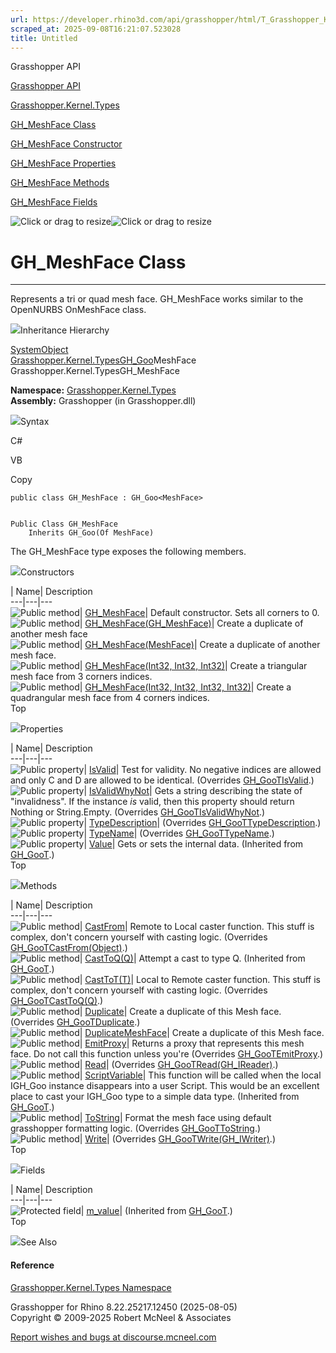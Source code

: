 ```yaml
---
url: https://developer.rhino3d.com/api/grasshopper/html/T_Grasshopper_Kernel_Types_GH_MeshFace.htm
scraped_at: 2025-09-08T16:21:07.523028
title: Untitled
---
```


Grasshopper API

[Grasshopper API](../html/723c01da-9986-4db2-8f53-6f3a7494df75.htm
"Grasshopper API")

[Grasshopper.Kernel.Types](../html/N_Grasshopper_Kernel_Types.htm
"Grasshopper.Kernel.Types")

[GH_MeshFace Class](../html/T_Grasshopper_Kernel_Types_GH_MeshFace.htm
"GH_MeshFace Class")

[GH_MeshFace Constructor
](../html/Overload_Grasshopper_Kernel_Types_GH_MeshFace__ctor.htm "GH_MeshFace
Constructor ")

[GH_MeshFace
Properties](../html/Properties_T_Grasshopper_Kernel_Types_GH_MeshFace.htm
"GH_MeshFace Properties")

[GH_MeshFace
Methods](../html/Methods_T_Grasshopper_Kernel_Types_GH_MeshFace.htm
"GH_MeshFace Methods")

[GH_MeshFace Fields](../html/Fields_T_Grasshopper_Kernel_Types_GH_MeshFace.htm
"GH_MeshFace Fields")

![Click or drag to resize](../icons/TocOpen.gif)![Click or drag to
resize](../icons/TocClose.gif)

# GH_MeshFace Class  
  
---  
  
Represents a tri or quad mesh face. GH_MeshFace works similar to the OpenNURBS
OnMeshFace class.

![](../icons/SectionExpanded.png)Inheritance Hierarchy

[SystemObject](https://docs.microsoft.com/dotnet/api/system.object)  
[Grasshopper.Kernel.TypesGH_Goo](T_Grasshopper_Kernel_Types_GH_Goo_1.htm)MeshFace  
Grasshopper.Kernel.TypesGH_MeshFace  

**Namespace:** [Grasshopper.Kernel.Types](N_Grasshopper_Kernel_Types.htm)  
**Assembly:** Grasshopper (in Grasshopper.dll)

![](../icons/SectionExpanded.png)Syntax

C#

VB

Copy

    
    
    public class GH_MeshFace : GH_Goo<MeshFace>
    
    
    Public Class GH_MeshFace
    	Inherits GH_Goo(Of MeshFace)

The GH_MeshFace type exposes the following members.

![](../icons/SectionExpanded.png)Constructors

| Name| Description  
---|---|---  
![Public method](../icons/pubmethod.gif)|
[GH_MeshFace](M_Grasshopper_Kernel_Types_GH_MeshFace__ctor.htm)|  Default
constructor. Sets all corners to 0.  
![Public method](../icons/pubmethod.gif)|
[GH_MeshFace(GH_MeshFace)](M_Grasshopper_Kernel_Types_GH_MeshFace__ctor_1.htm)|
Create a duplicate of another mesh face  
![Public method](../icons/pubmethod.gif)|
[GH_MeshFace(MeshFace)](M_Grasshopper_Kernel_Types_GH_MeshFace__ctor_2.htm)|
Create a duplicate of another mesh face.  
![Public method](../icons/pubmethod.gif)| [GH_MeshFace(Int32, Int32,
Int32)](M_Grasshopper_Kernel_Types_GH_MeshFace__ctor_3.htm)|  Create a
triangular mesh face from 3 corners indices.  
![Public method](../icons/pubmethod.gif)| [GH_MeshFace(Int32, Int32, Int32,
Int32)](M_Grasshopper_Kernel_Types_GH_MeshFace__ctor_4.htm)|  Create a
quadrangular mesh face from 4 corners indices.  
Top

![](../icons/SectionExpanded.png)Properties

| Name| Description  
---|---|---  
![Public property](../icons/pubproperty.gif)|
[IsValid](P_Grasshopper_Kernel_Types_GH_MeshFace_IsValid.htm)|  Test for
validity. No negative indices are allowed and only C and D are allowed to be
identical.  (Overrides
[GH_GooTIsValid](P_Grasshopper_Kernel_Types_GH_Goo_1_IsValid.htm).)  
![Public property](../icons/pubproperty.gif)|
[IsValidWhyNot](P_Grasshopper_Kernel_Types_GH_MeshFace_IsValidWhyNot.htm)|
Gets a string describing the state of "invalidness". If the instance _is_
valid, then this property should return Nothing or String.Empty.  (Overrides
[GH_GooTIsValidWhyNot](P_Grasshopper_Kernel_Types_GH_Goo_1_IsValidWhyNot.htm).)  
![Public property](../icons/pubproperty.gif)|
[TypeDescription](P_Grasshopper_Kernel_Types_GH_MeshFace_TypeDescription.htm)|
(Overrides
[GH_GooTTypeDescription](P_Grasshopper_Kernel_Types_GH_Goo_1_TypeDescription.htm).)  
![Public property](../icons/pubproperty.gif)|
[TypeName](P_Grasshopper_Kernel_Types_GH_MeshFace_TypeName.htm)|  (Overrides
[GH_GooTTypeName](P_Grasshopper_Kernel_Types_GH_Goo_1_TypeName.htm).)  
![Public property](../icons/pubproperty.gif)|
[Value](P_Grasshopper_Kernel_Types_GH_Goo_1_Value.htm)|  Gets or sets the
internal data.  (Inherited from
[GH_GooT](T_Grasshopper_Kernel_Types_GH_Goo_1.htm).)  
Top

![](../icons/SectionExpanded.png)Methods

| Name| Description  
---|---|---  
![Public method](../icons/pubmethod.gif)|
[CastFrom](M_Grasshopper_Kernel_Types_GH_MeshFace_CastFrom.htm)|  Remote to
Local caster function. This stuff is complex, don't concern yourself with
casting logic.  (Overrides
[GH_GooTCastFrom(Object)](M_Grasshopper_Kernel_Types_GH_Goo_1_CastFrom.htm).)  
![Public method](../icons/pubmethod.gif)|
[CastToQ(Q)](M_Grasshopper_Kernel_Types_GH_Goo_1_CastTo__1.htm)|  Attempt a
cast to type Q.  (Inherited from
[GH_GooT](T_Grasshopper_Kernel_Types_GH_Goo_1.htm).)  
![Public method](../icons/pubmethod.gif)|
[CastToT(T)](M_Grasshopper_Kernel_Types_GH_MeshFace_CastTo__1.htm)|  Local to
Remote caster function. This stuff is complex, don't concern yourself with
casting logic.  (Overrides
[GH_GooTCastToQ(Q)](M_Grasshopper_Kernel_Types_GH_Goo_1_CastTo__1.htm).)  
![Public method](../icons/pubmethod.gif)|
[Duplicate](M_Grasshopper_Kernel_Types_GH_MeshFace_Duplicate.htm)|  Create a
duplicate of this Mesh face.  (Overrides
[GH_GooTDuplicate](M_Grasshopper_Kernel_Types_GH_Goo_1_Duplicate.htm).)  
![Public method](../icons/pubmethod.gif)|
[DuplicateMeshFace](M_Grasshopper_Kernel_Types_GH_MeshFace_DuplicateMeshFace.htm)|
Create a duplicate of this Mesh face.  
![Public method](../icons/pubmethod.gif)|
[EmitProxy](M_Grasshopper_Kernel_Types_GH_MeshFace_EmitProxy.htm)|  Returns a
proxy that represents this mesh face. Do not call this function unless you're
(Overrides
[GH_GooTEmitProxy](M_Grasshopper_Kernel_Types_GH_Goo_1_EmitProxy.htm).)  
![Public method](../icons/pubmethod.gif)|
[Read](M_Grasshopper_Kernel_Types_GH_MeshFace_Read.htm)|  (Overrides
[GH_GooTRead(GH_IReader)](M_Grasshopper_Kernel_Types_GH_Goo_1_Read.htm).)  
![Public method](../icons/pubmethod.gif)|
[ScriptVariable](M_Grasshopper_Kernel_Types_GH_Goo_1_ScriptVariable.htm)|
This function will be called when the local IGH_Goo instance disappears into a
user Script. This would be an excellent place to cast your IGH_Goo type to a
simple data type.  (Inherited from
[GH_GooT](T_Grasshopper_Kernel_Types_GH_Goo_1.htm).)  
![Public method](../icons/pubmethod.gif)|
[ToString](M_Grasshopper_Kernel_Types_GH_MeshFace_ToString.htm)|  Format the
mesh face using default grasshopper formatting logic.  (Overrides
[GH_GooTToString](M_Grasshopper_Kernel_Types_GH_Goo_1_ToString.htm).)  
![Public method](../icons/pubmethod.gif)|
[Write](M_Grasshopper_Kernel_Types_GH_MeshFace_Write.htm)|  (Overrides
[GH_GooTWrite(GH_IWriter)](M_Grasshopper_Kernel_Types_GH_Goo_1_Write.htm).)  
Top

![](../icons/SectionExpanded.png)Fields

| Name| Description  
---|---|---  
![Protected field](../icons/protfield.gif)|
[m_value](F_Grasshopper_Kernel_Types_GH_Goo_1_m_value.htm)|  (Inherited from
[GH_GooT](T_Grasshopper_Kernel_Types_GH_Goo_1.htm).)  
Top

![](../icons/SectionExpanded.png)See Also

#### Reference

[Grasshopper.Kernel.Types Namespace](N_Grasshopper_Kernel_Types.htm)

Grasshopper for Rhino 8.22.25217.12450 (2025-08-05)  
Copyright © 2009-2025 Robert McNeel & Associates

[Report wishes and bugs at
discourse.mcneel.com](https://discourse.mcneel.com/c/grasshopper)

